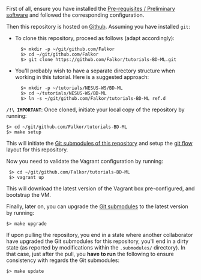First of all, ensure you have installed the [Pre-requisites / Preliminary software](preliminaries.md) and followed the corresponding configuration.

Then this repository is hosted on [Github](https://github.com/Falkor/tutorials-BD-ML). Assuming you have installed `git`:

* To clone this repository, proceed as follows (adapt accordingly):

        $> mkdir -p ~/git/github.com/Falkor
        $> cd ~/git/github.com/Falkor
        $> git clone https://github.com/Falkor/tutorials-BD-ML.git

* You'll probably wish to have a separate directory structure when working in this tutorial. Here is a suggested approach:

        $> mkdir -p ~/tutorials/NESUS-WS/BD-ML
        $> cd ~/tutorials/NESUS-WS/BD-ML
        $> ln -s ~/git/github.com/Falkor/tutorials-BD-ML ref.d

**`/!\ IMPORTANT`**: Once cloned, initiate your local copy of the repository by running:

    $> cd ~/git/github.com/Falkor/tutorials-BD-ML
    $> make setup

This will initiate the [Git submodules of this repository](.gitmodules) and setup the [git flow](https://www.atlassian.com/git/tutorials/comparing-workflows/gitflow-workflow) layout for this repository.

Now you need to validate the Vagrant configuration by running:

     $> cd ~/git/github.com/Falkor/tutorials-BD-ML
     $> vagrant up

This will download the latest version of the Vagrant box pre-configured, and bootstrap the VM.

Finally, later on, you can upgrade the [Git submodules](.gitmodules) to the latest version by running:

    $> make upgrade

If upon pulling the repository, you end in a state where another collaborator have upgraded the Git submodules for this repository, you'll end in a dirty state (as reported by modifications within the `.submodules/` directory). In that case, just after the pull, you **have to run** the following to ensure consistency with regards the Git submodules:

    $> make update
